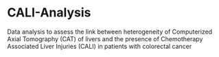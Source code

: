 # CALI-Analysis
Data analysis to assess the link between heterogeneity of Computerized Axial Tomography (CAT) of livers and the presence of Chemotherapy Associated Liver Injuries (CALI) in patients with colorectal cancer
